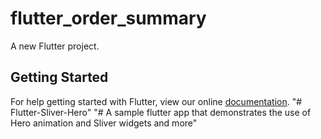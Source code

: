 # flutter_order_summary

A new Flutter project.

## Getting Started

For help getting started with Flutter, view our online
[documentation](https://flutter.io/).
"# Flutter-Sliver-Hero" 
"# A sample flutter app that demonstrates the use of Hero animation and Sliver widgets and more" 
